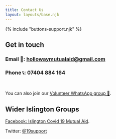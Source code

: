 ```yaml
---
title: Contact Us
layout: layouts/base.njk
---
```


{% include "buttons-support.njk" %}


## Get in touch

 ### Email 📧: [hollowaymutualaid@gmail.com](mailto:hollowaymutualaid@gmail.com ) 	
 ### Phone 📞: 07404 884 164
<br/>  

You can also join our [Volunteer WhatsApp group 📲](https://chat.whatsapp.com/Ge12JOC79wo8u6lKcWnCls). 

## Wider Islington Groups
  [Facebook: Islington Covid 19 Mutual Aid](https://m.facebook.com/groups/926599381108201).
  
  Twitter: [@19support](https://twitter.com/19support)